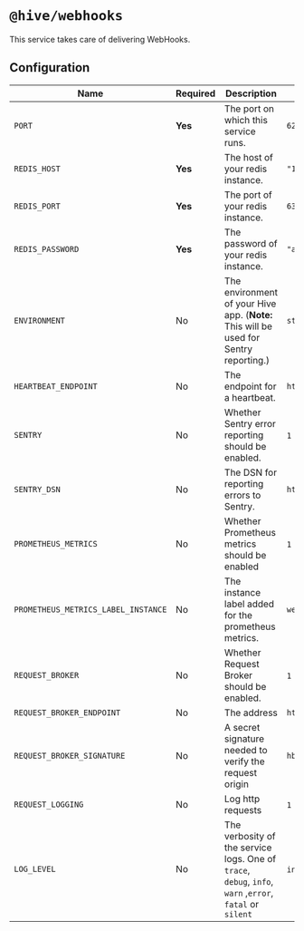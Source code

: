 # `@hive/webhooks`

This service takes care of delivering WebHooks.

## Configuration

| Name                                | Required | Description                                                                                              | Example Value                                        |
| ----------------------------------- | -------- | -------------------------------------------------------------------------------------------------------- | ---------------------------------------------------- |
| `PORT`                              | **Yes**  | The port on which this service runs.                                                                     | `6250`                                               |
| `REDIS_HOST`                        | **Yes**  | The host of your redis instance.                                                                         | `"127.0.0.1"`                                        |
| `REDIS_PORT`                        | **Yes**  | The port of your redis instance.                                                                         | `6379`                                               |
| `REDIS_PASSWORD`                    | **Yes**  | The password of your redis instance.                                                                     | `"apollorocks"`                                      |
| `ENVIRONMENT`                       | No       | The environment of your Hive app. (**Note:** This will be used for Sentry reporting.)                    | `staging`                                            |
| `HEARTBEAT_ENDPOINT`                | No       | The endpoint for a heartbeat.                                                                            | `http://127.0.0.1:6969/heartbeat`                    |
| `SENTRY`                            | No       | Whether Sentry error reporting should be enabled.                                                        | `1` (enabled) or `0` (disabled)                      |
| `SENTRY_DSN`                        | No       | The DSN for reporting errors to Sentry.                                                                  | `https://dooobars@o557896.ingest.sentry.io/12121212` |
| `PROMETHEUS_METRICS`                | No       | Whether Prometheus metrics should be enabled                                                             | `1` (enabled) or `0` (disabled)                      |
| `PROMETHEUS_METRICS_LABEL_INSTANCE` | No       | The instance label added for the prometheus metrics.                                                     | `webhooks-service`                                   |
| `REQUEST_BROKER`                    | No       | Whether Request Broker should be enabled.                                                                | `1` (enabled) or `0` (disabled)                      |
| `REQUEST_BROKER_ENDPOINT`           | No       | The address                                                                                              | `https://broker.worker.dev`                          |
| `REQUEST_BROKER_SIGNATURE`          | No       | A secret signature needed to verify the request origin                                                   | `hbsahdbzxch123`                                     |
| `REQUEST_LOGGING`                   | No       | Log http requests                                                                                        | `1` (enabled) or `0` (disabled)                      |
| `LOG_LEVEL`                         | No       | The verbosity of the service logs. One of `trace`, `debug`, `info`, `warn` ,`error`, `fatal` or `silent` | `info` (default)                                     |
